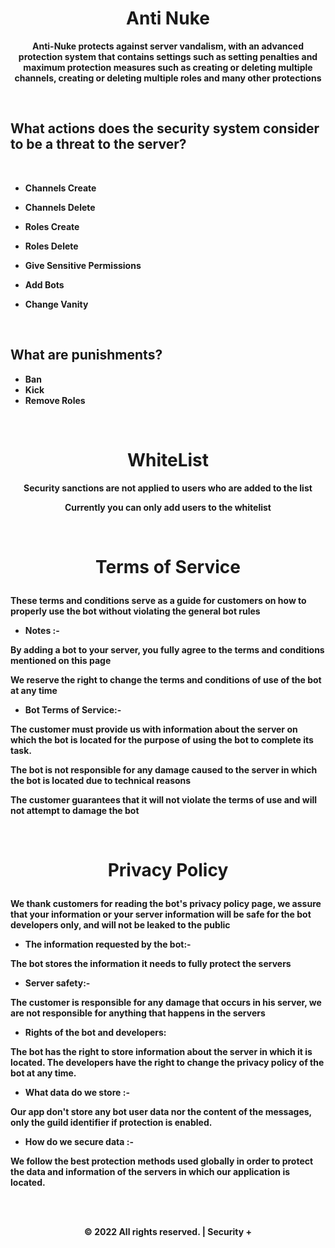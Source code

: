 <h1 align='center'><b>Anti Nuke</b></h1>

<div align='center'>

**Anti-Nuke protects against server vandalism, with an advanced protection system that contains settings such as setting penalties and maximum protection measures such as creating or deleting multiple channels, creating or deleting multiple roles and many other protections**

</div>

<br/>

## **What actions does the security system consider to be a threat to the server?**

<br/>

- **Channels Create**

- **Channels Delete**

- **Roles Create**

- **Roles Delete**

- **Give Sensitive Permissions**

- **Add Bots**

- **Change Vanity**

<br/>

## **What are punishments?**

- **Ban**
- **Kick**
- **Remove Roles**

<br/>

<h1 align='center'><b>WhiteList</b></h1>

<div align='center'>

**Security sanctions are not applied to users who are added to the list**

</div>

<div align='center'>

**Currently you can only add users to the whitelist**

</div>

<br/>

# <p align='center'><b>Terms of Service</b></p>
**These terms and conditions serve as a guide for customers on how to properly use the bot without violating the general bot rules**

- **Notes :-**

**By adding a bot to your server, you fully agree to the terms and conditions mentioned on this page**

**We reserve the right to change the terms and conditions of use of the bot at any time**

- **Bot Terms of Service:-**

**The customer must provide us with information about the server on which the bot is located for the purpose of using the bot to complete its task.**

**The bot is not responsible for any damage caused to the server in which the bot is located due to technical reasons**

**The customer guarantees that it will not violate the terms of use and will not attempt to damage the bot**

<br/>

# <p align='center'><b>Privacy Policy</b></p>
**We thank customers for reading the bot's privacy policy page, we assure that your information or your server information will be safe for the bot developers only, and will not be leaked to the public**

- **The information requested by the bot:-**

**The bot stores the information it needs to fully protect the servers**

- **Server safety:-**

**The customer is responsible for any damage that occurs in his server, we are not responsible for anything that happens in the servers**

- **Rights of the bot and developers:**

**The bot has the right to store information about the server in which it is located. The developers have the right to change the privacy policy of the bot at any time.**

- **What data do we store :-**

**Our app don't store any bot user data nor the content of the messages, only the guild identifier if protection is enabled.**

- **How do we secure data :-**

**We follow the best protection methods used globally in order to protect the data and information of the servers in which our application is located.**


<br/>
<br/>

<p align='center'><b>© 2022 All rights reserved. | Security +</b></p>
